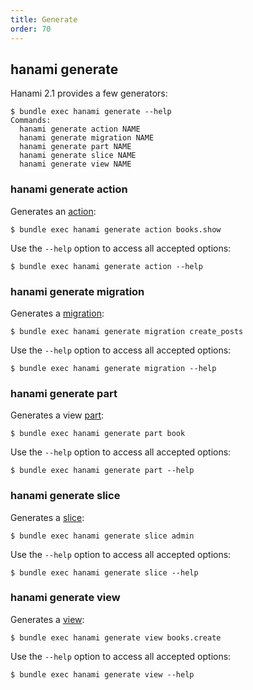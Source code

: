 ```yaml
---
title: Generate
order: 70
---
```


## hanami generate

Hanami 2.1 provides a few generators:

```shell
$ bundle exec hanami generate --help
Commands:
  hanami generate action NAME
  hanami generate migration NAME
  hanami generate part NAME
  hanami generate slice NAME
  hanami generate view NAME
```

### hanami generate action

Generates an [action](/v2.2/actions/overview):

```shell
$ bundle exec hanami generate action books.show
```

Use the `--help` option to access all accepted options:

```shell
$ bundle exec hanami generate action --help
```


### hanami generate migration

Generates a [migration](v2.2/database/migrations/):

```shell
$ bundle exec hanami generate migration create_posts
```

Use the `--help` option to access all accepted options:

```shell
$ bundle exec hanami generate migration --help
```


### hanami generate part

Generates a view [part](/v2.2/views/parts/):

```shell
$ bundle exec hanami generate part book
```

Use the `--help` option to access all accepted options:

```shell
$ bundle exec hanami generate part --help
```

### hanami generate slice

Generates a [slice](/v2.2/app/slices/):

```shell
$ bundle exec hanami generate slice admin
```

Use the `--help` option to access all accepted options:

```shell
$ bundle exec hanami generate slice --help
```

### hanami generate view

Generates a [view](/v2.2/views/overview/):

```shell
$ bundle exec hanami generate view books.create
```

Use the `--help` option to access all accepted options:

```shell
$ bundle exec hanami generate view --help
```
